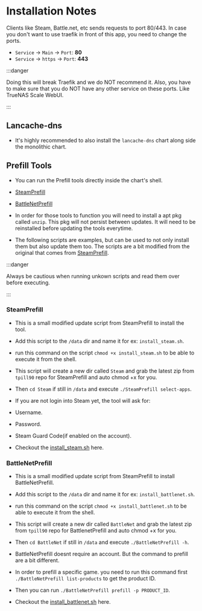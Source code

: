 # Installation Notes

Clients like Steam, Battle.net, etc sends requests to port 80/443.
In case you don't want to use traefik in front of this app, you need to change the ports.

- `Service` -> `Main` -> `Port`: **80**
- `Service` -> `https` -> `Port`: **443**

:::danger

Doing this will break Traefik and we do NOT recommend it.
Also, you have to make sure that you do NOT have any other service on these ports.
Like TrueNAS Scale WebUI.

:::

## Lancache-dns

- It's highly recommended to also install the `lancache-dns` chart along side the monolithic chart.

## Prefill Tools

- You can run the Prefill tools directly inside the chart's shell.
- [SteamPrefill](https://github.com/tpill90/steam-lancache-prefill)
- [BattleNetPrefill](https://github.com/tpill90/battlenet-lancache-prefill)

- In order for those tools to function you will need to install a apt pkg called `unzip`. This pkg will not persist between updates. It will need to be reinstalled before updating the tools everytime.

- The following scripts are examples, but can be used to not only install them but also update them too. The scripts are a bit modified from the original that comes from [SteamPrefill](https://github.com/tpill90/steam-lancache-prefill/blob/master/scripts/update.sh).

:::danger

Always be cautious when running unkown scripts and read them over before executing.

:::

### SteamPrefill

- This is a small modified update script from SteamPrefill to install the tool.
- Add this script to the `/data` dir and name it for ex: `install_steam.sh`.
- run this command on the script `chmod +x install_steam.sh` to be able to execute it from the shell.
- This script will create a new dir called `Steam` and grab the latest zip from `tpill90` repo for SteamPrefill and auto chmod +x for you.
- Then `cd Steam` if still in `/data` and execute `./SteamPrefill select-apps`.
- If you are not login into Steam yet, the tool will ask for:
- Username.
- Password.
- Steam Guard Code(if enabled on the account).

- Checkout the [install_steam.sh](https://gist.github.com/Xstar97/769878e95e4c505d7339fc840b88c82e) here.

### BattleNetPrefill

- This is a small modified update script from SteamPrefill to install BattleNetPrefill.
- Add this script to the `/data` dir and name it for ex: `install_battlenet.sh`.
- run this command on the script `chmod +x install_battlenet.sh` to be able to execute it from the shell.
- This script will create a new dir called `BattleNet` and grab the latest zip from `tpill90` repo for BattlenetPrefill and auto chmod +x for you.
- Then `cd BattleNet` if still in `/data` and execute `./BattleNetPrefill -h`.

- BattleNetPrefill doesnt require an account. But the command to prefill are a bit different.
- In order to prefill a specific game. you need to run this command first `./BattleNetPrefill list-products` to get the product ID.
- Then you can run `./BattleNetPrefill prefill -p PRODUCT_ID`.

- Checkout the [install_battlenet.sh](https://gist.github.com/Xstar97/ebb42ccbd9b00a1407e363dbd917309b) here.
